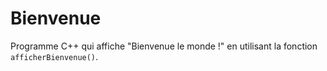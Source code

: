 # Bienvenue

Programme C++ qui affiche "Bienvenue le monde !" en utilisant la fonction
`afficherBienvenue()`.

